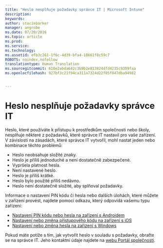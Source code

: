```yaml
---
title: "Heslo nesplňuje požadavky správce IT | Microsoft Intune"
description: 
keywords: 
author: staciebarker
manager: angrobe
ms.date: 07/20/2016
ms.topic: article
ms.prod: 
ms.service: 
ms.technology: 
ms.assetid: efb3c261-1f6c-4d39-bfa4-18661f8c59c7
ROBOTS: noindex,nofollow
translationtype: Human Translation
ms.sourcegitcommit: 618e2abda642c3b9b2e813824dfd4235c9309faa
ms.openlocfilehash: 927bf3c21f94ca311a7324d22f05f047dba94982


---
```


# Heslo nesplňuje požadavky správce IT

Heslo, které používáte k přístupu k prostředkům společnosti nebo školy, nesplňuje některé z požadavků, které správce IT nastavil pro vaše zařízení. V závislosti na zásadách, které správce IT vytvořil, mohl nastat jeden nebo kombinace těchto problémů:

- Heslo neobsahuje složité znaky.
- Heslo je příliš jednoduché a není dostatečně zabezpečené.
- Vypršela platnost hesla.
- Není nastavené heslo.
- Heslo je příliš krátké.
- Heslo bylo použité příliš nedávno.
- Heslo není dostatečně složité, aby splňoval požadavky.

Informace o nastavení PIN kódu či hesla nebo dalších úlohách, které můžete v zařízení provést, najdete pomocí odkazu, který odpovídá vašemu typu zařízení:

- [Nastavení PIN kódu nebo hesla na zařízení s Androidem](set-your-pin-or-password-android.md)
- [Nastavení nebo změna přístupového kódu na zařízení s iOS](set-or-change-your-passcode-ios.md)
- [Nastavení nebo změna hesla na zařízení s Windows](set-or-change-your-password-windows.md)

Pokud máte potíže s tím, jak vytvořit heslo v souladu s požadavky, obraťte se na správce IT. Jeho kontaktní údaje najdete na [webu Portál společnosti](http://portal.manage.microsoft.com).



<!--HONumber=Jul16_HO4-->


